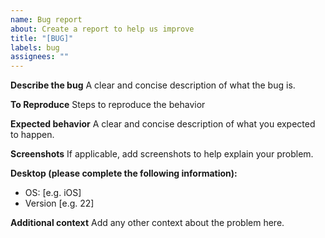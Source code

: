 ```yaml
---
name: Bug report
about: Create a report to help us improve
title: "[BUG]"
labels: bug
assignees: ""
---
```


**Describe the bug** A clear and concise description of what the bug is.

**To Reproduce** Steps to reproduce the behavior

**Expected behavior** A clear and concise description of what you expected to happen.

**Screenshots** If applicable, add screenshots to help explain your problem.

**Desktop (please complete the following information):**

- OS: [e.g. iOS]
- Version [e.g. 22]

**Additional context** Add any other context about the problem here.
